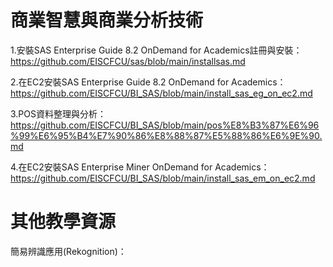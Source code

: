 # 商業智慧與商業分析技術

1.安裝SAS Enterprise Guide 8.2 OnDemand for Academics註冊與安裝：https://github.com/EISCFCU/sas/blob/main/installsas.md

2.在EC2安裝SAS Enterprise Guide 8.2 OnDemand for Academics：https://github.com/EISCFCU/BI_SAS/blob/main/install_sas_eg_on_ec2.md

3.POS資料整理與分析：https://github.com/EISCFCU/BI_SAS/blob/main/pos%E8%B3%87%E6%96%99%E6%95%B4%E7%90%86%E8%88%87%E5%88%86%E6%9E%90.md

4.在EC2安裝SAS Enterprise Miner OnDemand for Academics：https://github.com/EISCFCU/BI_SAS/blob/main/install_sas_em_on_ec2.md


# 其他教學資源

簡易辨識應用(Rekognition)：
